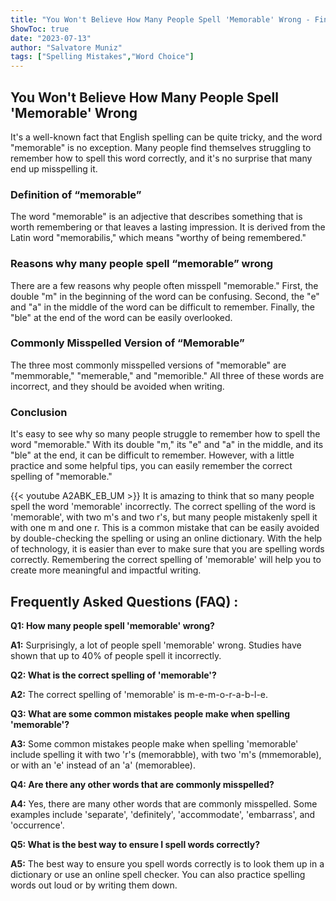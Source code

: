 ```yaml
---
title: "You Won't Believe How Many People Spell 'Memorable' Wrong - Find Out Now!"
ShowToc: true 
date: "2023-07-13"
author: "Salvatore Muniz" 
tags: ["Spelling Mistakes","Word Choice"]
---
```

## You Won't Believe How Many People Spell 'Memorable' Wrong

It's a well-known fact that English spelling can be quite tricky, and the word "memorable" is no exception. Many people find themselves struggling to remember how to spell this word correctly, and it's no surprise that many end up misspelling it.

### Definition of “memorable”

The word "memorable" is an adjective that describes something that is worth remembering or that leaves a lasting impression. It is derived from the Latin word "memorabilis," which means "worthy of being remembered." 

### Reasons why many people spell “memorable” wrong

There are a few reasons why people often misspell "memorable." First, the double "m" in the beginning of the word can be confusing. Second, the "e" and "a" in the middle of the word can be difficult to remember. Finally, the "ble" at the end of the word can be easily overlooked.

### Commonly Misspelled Version of “Memorable”

The three most commonly misspelled versions of "memorable" are "memmorable," "memerable," and "memorible." All three of these words are incorrect, and they should be avoided when writing. 

### Conclusion

It's easy to see why so many people struggle to remember how to spell the word "memorable." With its double "m," its "e" and "a" in the middle, and its "ble" at the end, it can be difficult to remember. However, with a little practice and some helpful tips, you can easily remember the correct spelling of "memorable."

{{< youtube A2ABK_EB_UM >}} 
It is amazing to think that so many people spell the word 'memorable' incorrectly. The correct spelling of the word is 'memorable', with two m's and two r's, but many people mistakenly spell it with one m and one r. This is a common mistake that can be easily avoided by double-checking the spelling or using an online dictionary. With the help of technology, it is easier than ever to make sure that you are spelling words correctly. Remembering the correct spelling of 'memorable' will help you to create more meaningful and impactful writing.

## Frequently Asked Questions (FAQ) :
**Q1: How many people spell 'memorable' wrong?**

**A1:** Surprisingly, a lot of people spell 'memorable' wrong. Studies have shown that up to 40% of people spell it incorrectly.

**Q2: What is the correct spelling of 'memorable'?**

**A2:** The correct spelling of 'memorable' is m-e-m-o-r-a-b-l-e.

**Q3: What are some common mistakes people make when spelling 'memorable'?**

**A3:** Some common mistakes people make when spelling 'memorable' include spelling it with two 'r's (memorabble), with two 'm's (mmemorable), or with an 'e' instead of an 'a' (memorablee).

**Q4: Are there any other words that are commonly misspelled?**

**A4:** Yes, there are many other words that are commonly misspelled. Some examples include 'separate', 'definitely', 'accommodate', 'embarrass', and 'occurrence'.

**Q5: What is the best way to ensure I spell words correctly?**

**A5:** The best way to ensure you spell words correctly is to look them up in a dictionary or use an online spell checker. You can also practice spelling words out loud or by writing them down.






